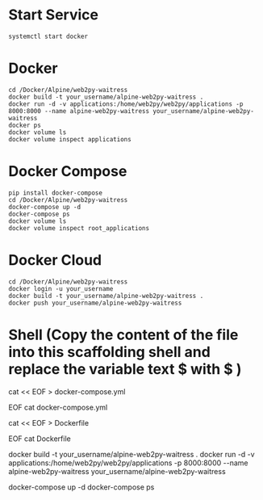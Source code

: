 # Start Service
	systemctl start docker

# Docker
	cd /Docker/Alpine/web2py-waitress
	docker build -t your_username/alpine-web2py-waitress .
	docker run -d -v applications:/home/web2py/web2py/applications -p 8000:8000 --name alpine-web2py-waitress your_username/alpine-web2py-waitress
	docker ps 
	docker volume ls
	docker volume inspect applications

# Docker Compose
	pip install docker-compose
	cd /Docker/Alpine/web2py-waitress
	docker-compose up -d
	docker-compose ps
	docker volume ls
	docker volume inspect root_applications

# Docker Cloud
	cd /Docker/Alpine/web2py-waitress
	docker login -u your_username
	docker build -t your_username/alpine-web2py-waitress .
	docker push your_username/alpine-web2py-waitress

# Shell (Copy the content of the file into this scaffolding shell and replace the variable text $ with \$ )
cat << EOF > docker-compose.yml

EOF
cat docker-compose.yml

cat << EOF > Dockerfile

EOF
cat Dockerfile

docker build -t your_username/alpine-web2py-waitress .
docker run -d -v applications:/home/web2py/web2py/applications -p 8000:8000 --name alpine-web2py-waitress your_username/alpine-web2py-waitress

docker-compose up -d
docker-compose ps
